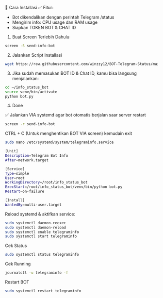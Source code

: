 🚀 Cara Installasi
✅ Fitur:
* Bot dikendalikan dengan perintah Telegram /status
* Mengirim info: CPU usage dan RAM usage
* Siapkan TOKEN BOT & CHAT ID

1. Buat Screen Terlebih Dahulu
```bash
screen -S send-info-bot
```
2. Jalankan Script Installasi
```bash
wget https://raw.githubusercontent.com/winzzy12/BOT-Telegram-Status/main/install_bot.sh && chmod +x install_bot.sh && ./install_bot.sh
```
3. Jika sudah memasukan BOT ID & Chat ID, kamu bisa langsung menjalankan:
```bash
cd ~/info_status_bot
source venv/bin/activate
python bot.py
```
4. Done

✅ Jalankan VIA systemd agar bot otomatis berjalan saar server restart
```bash
screen -r send-info-bot
```
CTRL + C (Untuk menghentikan BOT VIA screen) kemudain exit

```bash
sudo nano /etc/systemd/system/telegraminfo.service
```

```bash
[Unit]
Description=Telegram Bot Info
After=network.target

[Service]
Type=simple
User=root
WorkingDirectory=/root/info_status_bot
ExecStart=/root/info_status_bot/venv/bin/python bot.py
Restart=on-failure

[Install]
WantedBy=multi-user.target
```
Reload systemd & aktifkan service:
```bash
sudo systemctl daemon-reexec
sudo systemctl daemon-reload
sudo systemctl enable telegraminfo
sudo systemctl start telegraminfo
```

Cek Status
```bash
sudo systemctl status telegraminfo
```
Cek Running
```bash
journalctl -u telegraminfo -f
```
Restart BOT
```bash
sudo systemctl restart telegraminfo
```
